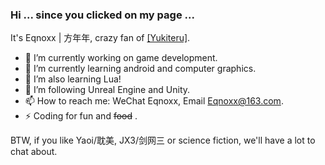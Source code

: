 ### Hi ... since you clicked on my page ... 

  It's Eqnoxx | 方年年, crazy fan of [[Yukiteru]](https://github.com/wfly1998).
  
  - 🔭 I’m currently working on game development.
  - 🌱 I’m currently learning android and computer graphics.
  - 🦀 I’m also learning Lua!
  - 🧐 I’m following Unreal Engine and Unity.
  - 📫 How to reach me: WeChat Eqnoxx, Email Eqnoxx@163.com.
  - ⚡ Coding for fun and ~~food~~ .
  
BTW, if you like Yaoi/耽美, JX3/剑网三 or science fiction, we'll have a lot to chat about.
